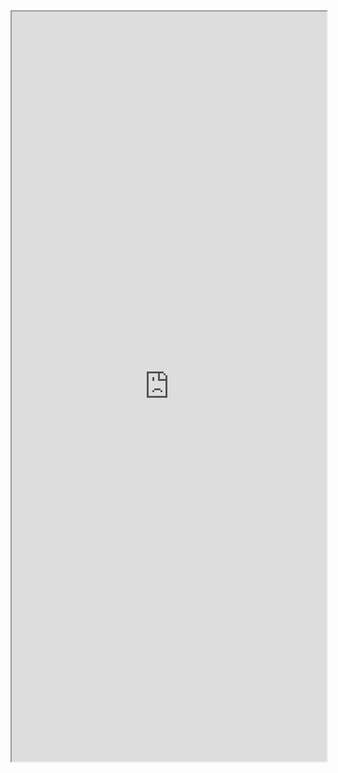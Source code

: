 <iframe src="https://ye-eun-kang.github.io/telechips-docs/docs/TCC805x/HW/Application%20Note/TCC805x%20Hardware-Application%20Note%20for%20Choosing%20Pull-up%26down%20Resistor%20at%20Input%20Port%20V1.00%5BG%5D.pdf" width="100%" height="1200px">
이 브라우저는 iframe을 지원하지 않습니다. [PDF 파일 열기](https://ye-eun-kang.github.io/telechips-docs/docs/TCC805x/HW/Application%20Note/TCC805x%20Hardware-Application%20Note%20for%20Choosing%20Pull-up%26down%20Resistor%20at%20Input%20Port%20V1.00%5BG%5D.pdf)
</iframe>
